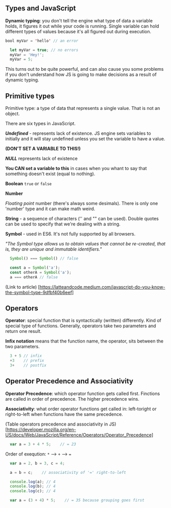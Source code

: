 ## Types and JavaScript

**Dynamic typing**: you don't tell the engine what type of data a variable holds, it figures it out while your code is running. Single variable can hold different types of values because it's all figured out during execution.

```java
bool myVar = 'hello' // an error
```

```javascript
  let myVar = true; // no errors
  myVar = 'Hey!';
  myVar = 5;
```

This turns out to be quite powerful, and can also cause you some problems if you don't understand how JS is going to make decisions as a result of dynamic typing.


## Primitive types

Primitive type: a type of data that represents a single value. That is not an object.

There are six types in JavaScript.

***Undefined*** - represents lack of existence. JS engine sets variables to initially and it will stay undefined unless you set the variable to have a value.

**(DON'T SET A VARIABLE TO THIS!)**

***NULL*** represents lack of existence

**You CAN set a variable to this** in cases when you whant to say that something doesn't exist (equal to nothing).

**Boolean**
```true``` or ```false```

**Number**

*Floating point* number (there's always some desimals). There is only one 'number' type and it can make math weird.

**String** - a sequence of characters ('' and "" can be used). Double quotes can be used to specify that we're dealing with a string.

**Symbol** - used in ES6. It's not fully supported by all browsers.

*"The Symbol type allows us to obtain values that cannot be re-created, that is, they are unique and immutable identifiers."*

```javascript
  Symbol() === Symbol() // false
```

```javascript
  const a = Symbol('a');
  const otherA = Symbol('a');
  a === otherA // false
```

(Link to article) [https://latteandcode.medium.com/javascript-do-you-know-the-symbol-type-9dfbf40b6eef]

## Operators

**Operator**: special function that is syntactically (written) differently. Kind of special type of functions. Generally, operators take two parameters and return one result.

**Infix notation** means that the function name, the operator, sits between the two parameters.

```javascript
  3 + 5 // infix
  +3    // prefix
  3+    // postfix
```

## Operator Precedence and Associativity

**Operator Precedence**: which operator function gets called first. Finctions are called in order of precedence. The higher precedence wins.

**Associativity**: what order operator functions get called in: left-toright or right-to-left when functions have the same precedence.

(Table operators precedence and associativity in JS) [https://developer.mozilla.org/en-US/docs/Web/JavaScript/Reference/Operators/Operator_Precedence]

```javascript
  var a = 3 + 4 * 5;    // = 23
```
Order of exeqution: ```*``` --> ```+``` --> ```=```

```javascript
  var a = 2, b = 3, c = 4;

  a = b = c;    // associativity of '=' right-to-left

  console.log(a); // 4
  console.log(b); // 4
  console.log(c); // 4
```
```javascript
  var a = (3 + 4) * 5;    // = 35 because grouping goes first
```
